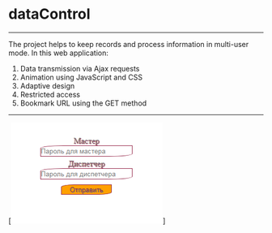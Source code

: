 # dataControl <!-- first-level header -->
***
The project helps to keep records and process information in multi-user mode. In this web application:
1. Data transmission via Ajax requests
2. Animation using JavaScript and CSS
3. Adaptive design
4. Restricted access
5. Bookmark URL using the GET method
***
[![Alt-текс](photo/password.png)]
